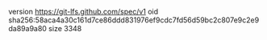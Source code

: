 version https://git-lfs.github.com/spec/v1
oid sha256:58aca4a30c161d7ce86ddd831976ef9cdc7fd56d59bc2c807e9c2e9da89a9a80
size 3348

